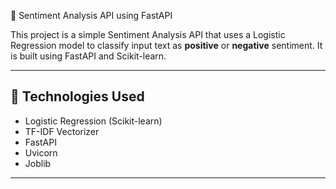 💬 Sentiment Analysis API using FastAPI

This project is a simple Sentiment Analysis API that uses a Logistic Regression model to classify input text as **positive** or **negative** sentiment. It is built using FastAPI and Scikit-learn.

---

## 🔧 Technologies Used

- Logistic Regression (Scikit-learn)
- TF-IDF Vectorizer
- FastAPI
- Uvicorn
- Joblib

---
